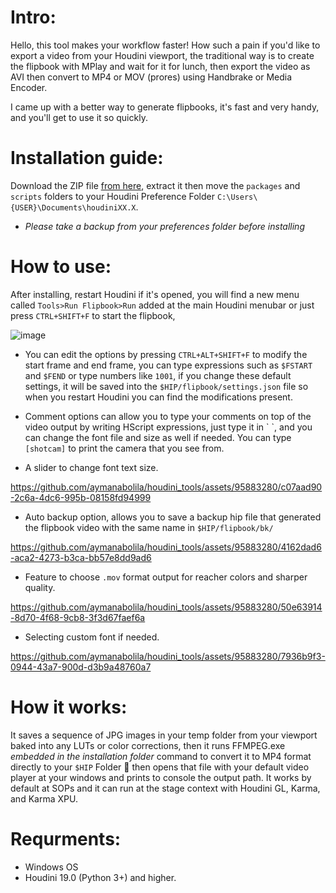 # Intro:
Hello, this tool makes your workflow faster! How such a pain if you'd like to export a video from your Houdini viewport, the traditional way is to create the flipbook with MPlay and wait for it for lunch, then export the video as AVI then convert to MP4 or MOV (prores) using Handbrake or Media Encoder.

I came up with a better way to generate flipbooks, it's fast and very handy, and you'll get to use it so quickly.

# Installation guide:
Download the ZIP file [from here](https://github.com/aymanabolila/houdini_tools/releases/download/AAB_flipbook_to_mp4_0.0.4.zip/AAB_flipbook_to_mp4_0.0.4.zip
), extract it then move  the `packages` and `scripts` folders to your Houdini Preference Folder `C:\Users\{USER}\Documents\houdiniXX.X`.

* _Please take a backup from your preferences folder before installing_

# How to use:
After installing, restart Houdini if it's opened, you will find a new menu called `Tools>Run Flipbook>Run` added at the main Houdini menubar or just press `CTRL+SHIFT+F` to start the flipbook,

![image](https://github.com/aymanabolila/houdini_tools/assets/95883280/ac41acdb-0e06-463a-a837-ee41b12f626b)

* You can edit the options by pressing `CTRL+ALT+SHIFT+F` to modify the start frame and end frame, you can type expressions such as `$FSTART` and `$FEND` or type numbers like `1001`, if you change these default settings, it will be saved into the `$HIP/flipbook/settings.json` file so when you restart Houdini you can find the modifications present.

* Comment options can allow you to type your comments on top of the video output by writing HScript expressions, just type it in \` \`, and you can change the font file and size as well if needed. You can type `[shotcam]` to print the camera that you see from.
* A slider to change font text size.

https://github.com/aymanabolila/houdini_tools/assets/95883280/c07aad90-2c6a-4dc6-995b-08158fd94999

* Auto backup option, allows you to save a backup hip file that generated the flipbook video with the same name in `$HIP/flipbook/bk/`

https://github.com/aymanabolila/houdini_tools/assets/95883280/4162dad6-aca2-4273-b3ca-bb57e8dd9ad6

* Feature to choose `.mov` format output for reacher colors and sharper quality.

https://github.com/aymanabolila/houdini_tools/assets/95883280/50e63914-8d70-4f68-9cb8-3f3d67faef6a


* Selecting custom font if needed.
  

https://github.com/aymanabolila/houdini_tools/assets/95883280/7936b9f3-0944-43a7-900d-d3b9a48760a7


# How it works:
It saves a sequence of JPG images in your temp folder from your viewport baked into any LUTs or color corrections, then it runs FFMPEG.exe _embedded in the installation folder_ command to convert it to MP4 format directly to your `$HIP` Folder 📂 then opens that file with your default video player at your windows and prints to console the output path.
It works by default at SOPs and it can run at the stage context with Houdini GL, Karma, and Karma XPU.

# Requrments:
* Windows OS
* Houdini 19.0 (Python 3+) and higher.
